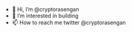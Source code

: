 - 👋 Hi, I’m @cryptorasengan
- 👀 I’m interested in building
- 📫 How to reach me twitter @cryptorasengan

<!---
cryptorasengan/cryptorasengan is a ✨ special ✨ repository because its `README.md` (this file) appears on your GitHub profile.
You can click the Preview link to take a look at your changes.
--->
